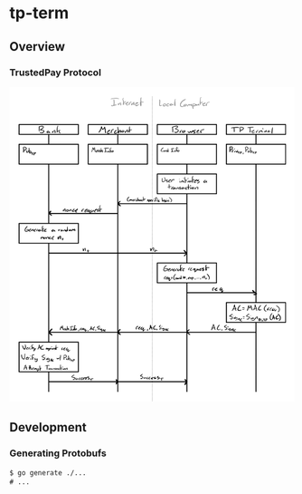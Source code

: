 # tp-term

## Overview

### TrustedPay Protocol

![TrustedPay Protocol Message Sequence Diagram](docs/protocol.png)

## Development

### Generating Protobufs

```shell
$ go generate ./...
# ...
```
